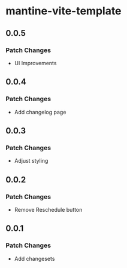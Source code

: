 # mantine-vite-template

## 0.0.5

### Patch Changes

- UI Improvements

## 0.0.4

### Patch Changes

- Add changelog page

## 0.0.3

### Patch Changes

- Adjust styling

## 0.0.2

### Patch Changes

- Remove Reschedule button

## 0.0.1

### Patch Changes

- Add changesets
